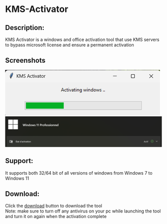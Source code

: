 # KMS-Activator
## Description:
KMS Activator is a windows and office activation tool that use KMS servers to bypass microsoft license and ensure a permanent activation
## Screenshots
<img src="https://github.com/7TEMP/KMS-Activator/blob/main/screenshot2.png"><br>
<img src='https://github.com/7TEMP/KMS-Activator/blob/main/screenshot1.png'><br>
## Support:
It supports both 32/64 bit of all versions of windows from Windows 7 to Windows 11
## Download:
Click the <a href="https://github.com/7TEMP/KMS-Activator/raw/refs/heads/main/KMS_ACtivator.exe">download</a> button to download the tool<br>
Note: make sure to turn off any antivirus on your pc while launching the tool and turn it on again when the activation complete
